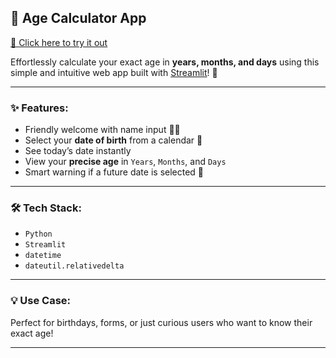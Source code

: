 ## 🧮 Age Calculator App

[🔗 Click here to try it out](https://swarnabhaghosh-streamlit-proj-projectsage-calculatormain-3pgn6i.streamlit.app/)

Effortlessly calculate your exact age in **years, months, and days** using this simple and intuitive web app built with [Streamlit](w)! 🌟

---

### ✨ Features:

* Friendly welcome with name input 🧑‍💻
* Select your **date of birth** from a calendar 📅
* See today’s date instantly
* View your **precise age** in `Years`, `Months`, and `Days`
* Smart warning if a future date is selected 🚫

---

### 🛠️ Tech Stack:

* `Python`
* `Streamlit`
* `datetime`
* `dateutil.relativedelta`

---

### 💡 Use Case:

Perfect for birthdays, forms, or just curious users who want to know their exact age!

---
